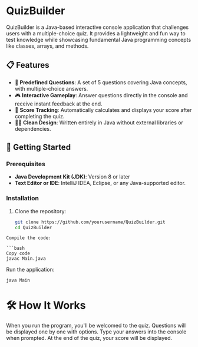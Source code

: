 
# QuizBuilder

QuizBuilder is a Java-based interactive console application that challenges users with a multiple-choice quiz. It provides a lightweight and fun way to test knowledge while showcasing fundamental Java programming concepts like classes, arrays, and methods.


## 📋 Features

- 📝 **Predefined Questions**: A set of 5 questions covering Java concepts, with multiple-choice answers.
- 🎮 **Interactive Gameplay**: Answer questions directly in the console and receive instant feedback at the end.
- 🎯 **Score Tracking**: Automatically calculates and displays your score after completing the quiz.
- 👩‍💻 **Clean Design**: Written entirely in Java without external libraries or dependencies.


## 🚀 Getting Started

### Prerequisites
- **Java Development Kit (JDK)**: Version 8 or later
- **Text Editor or IDE**: IntelliJ IDEA, Eclipse, or any Java-supported editor.

### Installation
1. Clone the repository:
   ```bash
   git clone https://github.com/yourusername/QuizBuilder.git
   cd QuizBuilder
```   
Compile the code:

```bash
Copy code
javac Main.java
```

Run the application:
```bash
java Main
```

# 🛠️ How It Works
When you run the program, you'll be welcomed to the quiz.
Questions will be displayed one by one with options.
Type your answers into the console when prompted.
At the end of the quiz, your score will be displayed.
